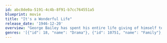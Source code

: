 ```yaml
---
id: abc8de0a-5191-4c4b-8f91-b7cc764551a5
blueprint: movie
title: "It's a Wonderful Life"
release_date: '1946-12-20'
overview: "George Bailey has spent his entire life giving of himself to the people of Bedford Falls. He has always longed to travel but never had the opportunity in order to prevent rich skinflint Mr. Potter from taking over the entire town. All that prevents him from doing so is George's modest building and loan company, which was founded by his generous father. But on Christmas Eve, George's Uncle Billy loses the business's $8,000 while intending to deposit it in the bank. Potter finds the misplaced money, hides it from Billy, and George's troubles begin."
genres: '[{"id": 18, "name": "Drama"}, {"id": 10751, "name": "Family"}, {"id": 14, "name": "Fantasy"}]'
---
```

